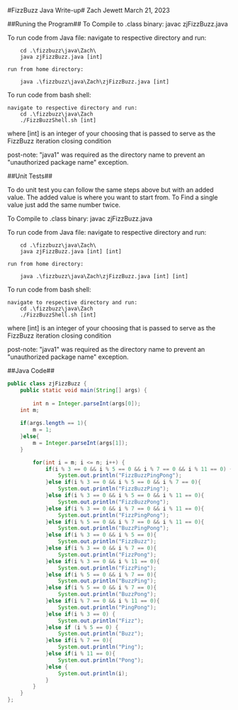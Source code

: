 #FizzBuzz Java Write-up#
Zach Jewett March 21, 2023

##Runing the Program##
To Compile to .class binary:
    javac zjFizzBuzz.java

To run code from Java file:
    navigate to respective directory and run:
    
        cd .\fizzbuzz\java\Zach\
        java zjFizzBuzz.java [int]

    run from home directory:

        java .\fizzbuzz\java\Zach\zjFizzBuzz.java [int]


To run code from bash shell:

    navigate to respective directory and run:
        cd .\fizzbuzz\java\Zach
        ./FizzBuzzShell.sh [int]

where [int] is an integer of your choosing that is passed to serve
as the FizzBuzz iteration closing condition


post-note: "java1" was required as the directory name to prevent an
"unauthorized package name" exception.

##Unit Tests##

To do unit test you can follow the same steps above but with an added value.
The added value is where you want to start from. To Find a single value just add the same number twice.

To Compile to .class binary:
    javac zjFizzBuzz.java

To run code from Java file:
    navigate to respective directory and run:
    
        cd .\fizzbuzz\java\Zach\
        java zjFizzBuzz.java [int] [int]

    run from home directory:

        java .\fizzbuzz\java\Zach\zjFizzBuzz.java [int] [int]


To run code from bash shell:

    navigate to respective directory and run:
        cd .\fizzbuzz\java\Zach
        ./FizzBuzzShell.sh [int]

where [int] is an integer of your choosing that is passed to serve
as the FizzBuzz iteration closing condition


post-note: "java1" was required as the directory name to prevent an
"unauthorized package name" exception.

##Java Code##

```java
public class zjFizzBuzz {
    public static void main(String[] args) {
        
        int n = Integer.parseInt(args[0]); 
	int m;
	
	if(args.length == 1){
		m = 1;
	}else{
		m = Integer.parseInt(args[1]);
	}

        for(int i = m; i <= n; i++) {
            if(i % 3 == 0 && i % 5 == 0 && i % 7 == 0 && i % 11 == 0) {
                System.out.println("FizzBuzzPingPong");
            }else if(i % 3 == 0 && i % 5 == 0 && i % 7 == 0){
                System.out.println("FizzBuzzPing");
            }else if(i % 3 == 0 && i % 5 == 0 && i % 11 == 0){
                System.out.println("FizzBuzzPong");
            }else if(i % 3 == 0 && i % 7 == 0 && i % 11 == 0){
                System.out.println("FizzPingPong");
            }else if(i % 5 == 0 && i % 7 == 0 && i % 11 == 0){
                System.out.println("BuzzPingPong");
            }else if(i % 3 == 0 && i % 5 == 0){
                System.out.println("FizzBuzz");
            }else if(i % 3 == 0 && i % 7 == 0){
                System.out.println("FizzPong");
            }else if(i % 3 == 0 && i % 11 == 0){
                System.out.println("FizzPing");
            }else if(i % 5 == 0 && i % 7 == 0){
                System.out.println("BuzzPing");
            }else if(i % 5 == 0 && i % 7 == 0){
                System.out.println("BuzzPong");
            }else if(i % 7 == 0 && i % 11 == 0){
                System.out.println("PingPong");
            }else if(i % 3 == 0) {
                System.out.println("Fizz");
            }else if (i % 5 == 0) {
                System.out.println("Buzz");
            }else if(i % 7 == 0){
                System.out.println("Ping");
            }else if(i % 11 == 0){
                System.out.println("Pong");
            }else {
                System.out.println(i);
            }
        }
    }
};
```

